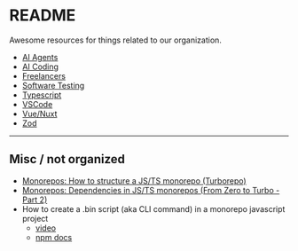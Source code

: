 # README

Awesome resources for things related to our organization.

- [AI Agents][ai-agents]
- [AI Coding][ai-coding]
- [Freelancers][freelancers]
- [Software Testing][software-testing]
- [Typescript][typescript]
- [VSCode][vscode]
- [Vue/Nuxt][vue-nuxt]
- [Zod][zod]

---

## Misc / not organized

- [Monorepos: How to structure a JS/TS monorepo (Turborepo)](https://www.youtube.com/watch?v=TeOSuGRHq7k&ab_channel=AnthonyShew)
- [Monorepos: Dependencies in JS/TS monorepos (From Zero to Turbo - Part 2)](https://www.youtube.com/watch?v=oHag57_zRs8&ab_channel=AnthonyShew)
- How to create a .bin script (aka CLI command) in a monorepo javascript project
  - [video](https://www.udemy.com/course/monorepos-a-beginners-guide/learn/lecture/23143290#overview)
  - [npm docs](https://docs.npmjs.com/cli/v6/configuring-npm/package-json#bin)


<!-- LINKS -->
[ai-agents]: https://github.com/serpcompany/awesome-serp/blob/main/ai-agents.md
[ai-coding]: https://github.com/serpcompany/awesome-serp/blob/main/ai-coding.md
[freelancers]: https://github.com/serpcompany/awesome-serp/blob/main/freelancers.md
[software-testing]: https://github.com/serpcompany/awesome-serp/blob/main/software-testing.md
[typescript]: https://github.com/serpcompany/awesome-serp/blob/main/typescript.md
[vscode]: https://github.com/serpcompany/awesome-serp/blob/main/vscode.md
[vue-nuxt]: https://github.com/serpcompany/awesome-serp/blob/main/vue-nuxt.md
[zod]: https://github.com/serpcompany/awesome-serp/blob/main/zod.md